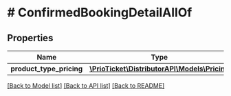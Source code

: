 # # ConfirmedBookingDetailAllOf

## Properties

Name | Type | Description | Notes
------------ | ------------- | ------------- | -------------
**product_type_pricing** | [**\PrioTicket\DistributorAPI\Models\Pricing**](Pricing.md) |  |

[[Back to Model list]](../../README.md#models) [[Back to API list]](../../README.md#endpoints) [[Back to README]](../../README.md)
